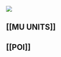 ![](https://res.cloudinary.com/dcqf82eor/image/upload/f_auto/v1750301134/kysudienvn/nvvotumi63a3dgx2oeby.png)
## [[MU UNITS]]

## [[POI]]